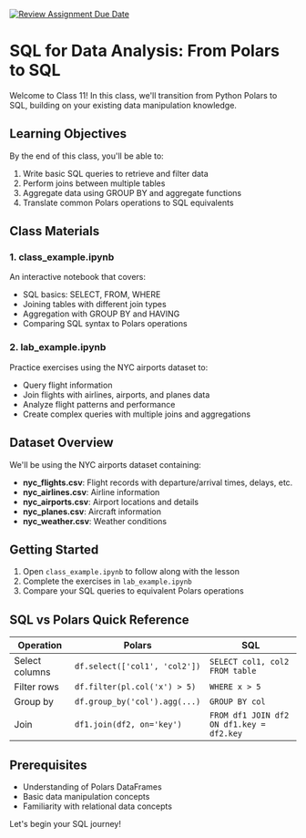 [![Review Assignment Due Date](https://classroom.github.com/assets/deadline-readme-button-22041afd0340ce965d47ae6ef1cefeee28c7c493a6346c4f15d667ab976d596c.svg)](https://classroom.github.com/a/g8cv7jhh)
# SQL for Data Analysis: From Polars to SQL

Welcome to Class 11! In this class, we'll transition from Python Polars to SQL, building on your existing data manipulation knowledge.

## Learning Objectives

By the end of this class, you'll be able to:
1. Write basic SQL queries to retrieve and filter data
2. Perform joins between multiple tables
3. Aggregate data using GROUP BY and aggregate functions
4. Translate common Polars operations to SQL equivalents

## Class Materials

### 1. **class_example.ipynb**
An interactive notebook that covers:
- SQL basics: SELECT, FROM, WHERE
- Joining tables with different join types
- Aggregation with GROUP BY and HAVING
- Comparing SQL syntax to Polars operations

### 2. **lab_example.ipynb**
Practice exercises using the NYC airports dataset to:
- Query flight information
- Join flights with airlines, airports, and planes data
- Analyze flight patterns and performance
- Create complex queries with multiple joins and aggregations

## Dataset Overview

We'll be using the NYC airports dataset containing:
- **nyc_flights.csv**: Flight records with departure/arrival times, delays, etc.
- **nyc_airlines.csv**: Airline information
- **nyc_airports.csv**: Airport locations and details
- **nyc_planes.csv**: Aircraft information
- **nyc_weather.csv**: Weather conditions

## Getting Started

1. Open `class_example.ipynb` to follow along with the lesson
2. Complete the exercises in `lab_example.ipynb`
3. Compare your SQL queries to equivalent Polars operations

## SQL vs Polars Quick Reference

| Operation | Polars | SQL |
|-----------|--------|-----|
| Select columns | `df.select(['col1', 'col2'])` | `SELECT col1, col2 FROM table` |
| Filter rows | `df.filter(pl.col('x') > 5)` | `WHERE x > 5` |
| Group by | `df.group_by('col').agg(...)` | `GROUP BY col` |
| Join | `df1.join(df2, on='key')` | `FROM df1 JOIN df2 ON df1.key = df2.key` |

## Prerequisites

- Understanding of Polars DataFrames
- Basic data manipulation concepts
- Familiarity with relational data concepts

Let's begin your SQL journey!